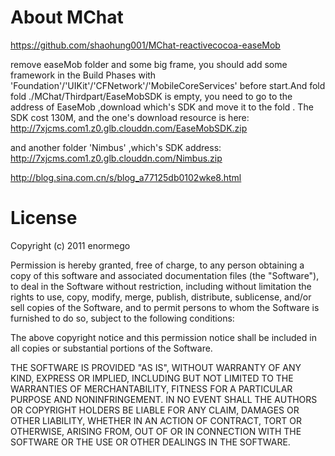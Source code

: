 # About MChat

https://github.com/shaohung001/MChat-reactivecocoa-easeMob

remove easeMob folder and some big frame, you should add some framework in the Build Phases with 'Foundation'/'UIKit'/'CFNetwork'/'MobileCoreServices' before start.And fold fold ./MChat/Thirdpart/EaseMobSDK is empty, you need to go to the address of EaseMob ,download which's SDK and move it to the fold . The SDK cost 130M, and the one's download resource is here:
http://7xjcms.com1.z0.glb.clouddn.com/EaseMobSDK.zip

and another folder 'Nimbus' ,which's SDK address:
http://7xjcms.com1.z0.glb.clouddn.com/Nimbus.zip

http://blog.sina.com.cn/s/blog_a77125db0102wke8.html

# License
Copyright (c) 2011 enormego

Permission is hereby granted, free of charge, to any person obtaining a copy
of this software and associated documentation files (the "Software"), to deal
in the Software without restriction, including without limitation the rights
to use, copy, modify, merge, publish, distribute, sublicense, and/or sell
copies of the Software, and to permit persons to whom the Software is
furnished to do so, subject to the following conditions:

The above copyright notice and this permission notice shall be included in
all copies or substantial portions of the Software.

THE SOFTWARE IS PROVIDED "AS IS", WITHOUT WARRANTY OF ANY KIND, EXPRESS OR
IMPLIED, INCLUDING BUT NOT LIMITED TO THE WARRANTIES OF MERCHANTABILITY,
FITNESS FOR A PARTICULAR PURPOSE AND NONINFRINGEMENT. IN NO EVENT SHALL THE
AUTHORS OR COPYRIGHT HOLDERS BE LIABLE FOR ANY CLAIM, DAMAGES OR OTHER
LIABILITY, WHETHER IN AN ACTION OF CONTRACT, TORT OR OTHERWISE, ARISING FROM,
OUT OF OR IN CONNECTION WITH THE SOFTWARE OR THE USE OR OTHER DEALINGS IN
THE SOFTWARE.
